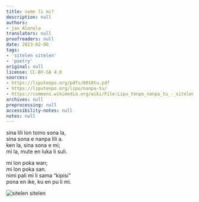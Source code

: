 ```yaml
---
title: seme li mi?
description: null
authors:
- jan Alonola
translators: null
proofreaders: null
date: 2023-02-06
tags:
- 'sitelen sitelen'
- 'poetry'
original: null
license: CC-BY-SA 4.0
sources:
- https://liputenpo.org/pdfs/0018tu.pdf
- https://liputenpo.org/lipu/nanpa-tu/
- https://commons.wikimedia.org/wiki/File:Lipu_tenpo_nanpa_tu_-_sitelen_sitelen.png
archives: null
preprocessing: null
accessibility-notes: null
notes: null
---
```


sina lili lon tomo sona la,  
sina sona e nanpa lili a.  
ken la, sina sona e mi;  
mi la, mute en luka li suli.

mi lon poka wan;  
mi lon poka san.  
nimi pali mi li sama “kipisi”  
pona en ike, ku en pu li mi.

![sitelen sitelen](https://upload.wikimedia.org/wikipedia/commons/d/d1/Lipu_tenpo_nanpa_tu_-_sitelen_sitelen.png)